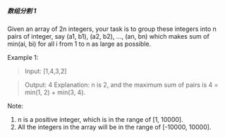 ##### 数组分割 1
Given an array of 2n integers, your task is to group these integers into n pairs of integer, say (a1, b1), (a2, b2), ..., (an, bn) which makes sum of min(ai, bi) for all i from 1 to n as large as possible.

Example 1:
> Input: [1,4,3,2] 

> Output: 4
Explanation: n is 2, and the maximum sum of pairs is 4 = min(1, 2) + min(3, 4).

Note: 
1. n is a positive integer, which is in the range of [1, 10000].
2. All the integers in the array will be in the range of [-10000, 10000].
